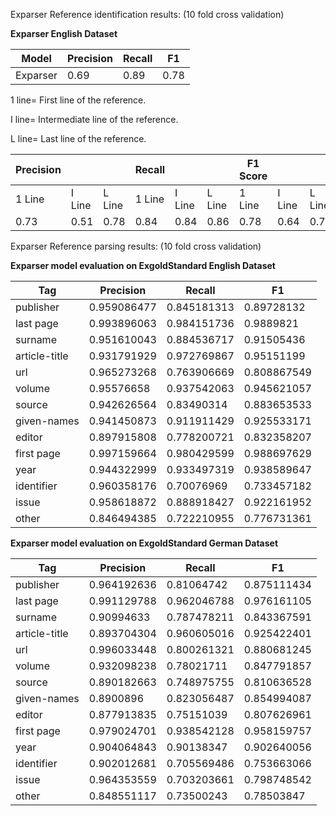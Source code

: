 Exparser Reference identification results: (10 fold cross validation)

**Exparser English Dataset**


| Model         | Precision   | Recall      | F1          |
|-------------|-------------|-------------|-------------|
|  Exparser  | 0.69 | 0.89 | 0.78 |


1 line= First line of the reference.

I line= Intermediate line of the reference.

L line= Last line of the reference.

| Precision |        |        | Recall |        |        | F1 Score |        |        |
|-----------|--------|--------|--------|--------|--------|----------|--------|--------|
| 1 Line    | I Line | L Line | 1 Line | I Line | L Line | 1 Line   | I Line | L Line |
| 0.73      | 0.51   | 0.78   | 0.84   | 0.84   | 0.86   | 0.78     | 0.64   | 0.79   |


Exparser Reference parsing results: (10 fold cross validation)

**Exparser model evaluation on ExgoldStandard English Dataset**

| Tag         | Precision   | Recall      | F1          |
|-------------|-------------|-------------|-------------|
| publisher   | 0.959086477 | 0.845181313 | 0.89728132  |
| last page       | 0.993896063 | 0.984151736 | 0.9889821   |
| surname     | 0.951610043 | 0.884536717 | 0.91505436  |
| article-title       | 0.931791929 | 0.972769867 | 0.95151199  |
| url         | 0.965273268 | 0.763906669 | 0.808867549 |
| volume      | 0.95576658  | 0.937542063 | 0.945621057 |
| source      | 0.942626564 | 0.83490314  | 0.883653533 |
| given-names | 0.941450873 | 0.911911429 | 0.925533171 |
| editor      | 0.897915808 | 0.778200721 | 0.832358207 |
| first page       | 0.997159664 | 0.980429599 | 0.988697629 |
| year        | 0.944322999 | 0.933497319 | 0.938589647 |
| identifier  | 0.960358176 | 0.70076969  | 0.733457182 |
| issue       | 0.958618872 | 0.888918427 | 0.922161952 |
| other       | 0.846494385 | 0.722210955 | 0.776731361 |



**Exparser model evaluation on ExgoldStandard German Dataset**

| Tag         | Precision   | Recall      | F1          |
|-------------|-------------|-------------|-------------|
| publisher   | 0.964192636 | 0.81064742  | 0.875111434 |
| last page       | 0.991129788 | 0.962046788 | 0.976161105 |
| surname     | 0.90994633  | 0.787478211 | 0.843367591 |
| article-title       | 0.893704304 | 0.960605016 | 0.925422401 |
| url         | 0.996033448 | 0.800261321 | 0.880681245 |
| volume      | 0.932098238 | 0.78021711  | 0.847791857 |
| source      | 0.890182663 | 0.748975755 | 0.810636528 |
| given-names | 0.8900896   | 0.823056487 | 0.854994087 |
| editor      | 0.877913835 | 0.75151039  | 0.807626961 |
| first page       | 0.979024701 | 0.938542128 | 0.958159757 |
| year        | 0.904064843 | 0.90138347  | 0.902640056 |
| identifier  | 0.902012681 | 0.705569486 | 0.753663066 |
| issue       | 0.964353559 | 0.703203661 | 0.798748542 |
| other       | 0.848551117 | 0.73500243  | 0.78503847  |


